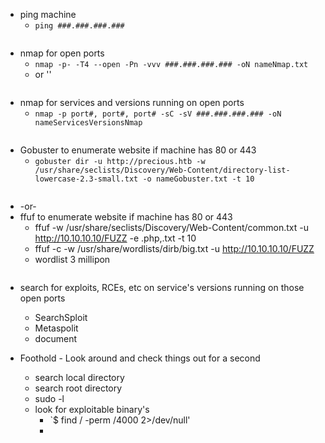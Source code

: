 - ping machine
	- `ping ###.###.###.###`
```bash

```
- nmap for open ports
	- `nmap -p- -T4 --open -Pn -vvv ###.###.###.### -oN nameNmap.txt`
	- or ''
```bash

```

- nmap for services and versions running on open ports
	- `nmap -p port#, port#, port# -sC -sV ###.###.###.### -oN nameServicesVersionsNmap` 
```bash

```

- Gobuster to enumerate website if machine has 80 or 443
	- `gobuster dir -u http://precious.htb -w /usr/share/seclists/Discovery/Web-Content/directory-list-lowercase-2.3-small.txt -o nameGobuster.txt -t 10`
```bash

```
- -or-
- ffuf to enumerate website if machine has 80 or 443
	- ffuf -w /usr/share/seclists/Discovery/Web-Content/common.txt -u http://10.10.10.10/FUZZ -e .php,.txt -t 10
	- ffuf -c -w /usr/share/wordlists/dirb/big.txt -u http://10.10.10.10/FUZZ
	- wordlist 3 millipon
```bash

```

- search for exploits, RCEs, etc on service's versions running on those open ports
	- SearchSploit
	- Metaspolit
	- document

- Foothold - Look around and check things out for a second
	- search local directory
	- search root directory
	- sudo -l
	- look for exploitable binary's
		- `$ find / -perm /4000 2>/dev/null'
		- 

